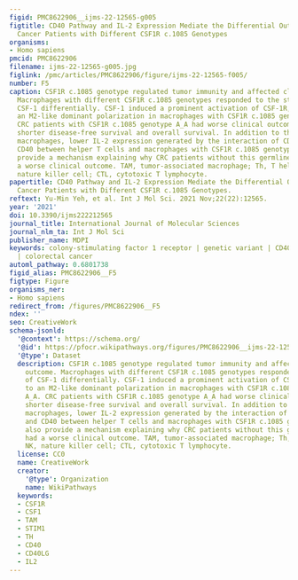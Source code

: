 ```yaml
---
figid: PMC8622906__ijms-22-12565-g005
figtitle: CD40 Pathway and IL-2 Expression Mediate the Differential Outcome of Colorectal
  Cancer Patients with Different CSF1R c.1085 Genotypes
organisms:
- Homo sapiens
pmcid: PMC8622906
filename: ijms-22-12565-g005.jpg
figlink: /pmc/articles/PMC8622906/figure/ijms-22-12565-f005/
number: F5
caption: CSF1R c.1085 genotype regulated tumor immunity and affected clinical outcome.
  Macrophages with different CSF1R c.1085 genotypes responded to the stimulation of
  CSF-1 differentially. CSF-1 induced a prominent activation of CSF-1R, leading to
  an M2-like dominant polarization in macrophages with CSF1R c.1085 genotype A_A.
  CRC patients with CSF1R c.1085 genotype A_A had worse clinical outcome, including
  shorter disease-free survival and overall survival. In addition to the more M2-like
  macrophages, lower IL-2 expression generated by the interaction of CD40 ligand and
  CD40 between helper T cells and macrophages with CSF1R c.1085 genotype A_A also
  provide a mechanism explaining why CRC patients without this germline variant had
  a worse clinical outcome. TAM, tumor-associated macrophage; Th, T helper cell; NK,
  nature killer cell; CTL, cytotoxic T lymphocyte.
papertitle: CD40 Pathway and IL-2 Expression Mediate the Differential Outcome of Colorectal
  Cancer Patients with Different CSF1R c.1085 Genotypes.
reftext: Yu-Min Yeh, et al. Int J Mol Sci. 2021 Nov;22(22):12565.
year: '2021'
doi: 10.3390/ijms222212565
journal_title: International Journal of Molecular Sciences
journal_nlm_ta: Int J Mol Sci
publisher_name: MDPI
keywords: colony-stimulating factor 1 receptor | genetic variant | CD40 | IL-2 expression
  | colorectal cancer
automl_pathway: 0.6801738
figid_alias: PMC8622906__F5
figtype: Figure
organisms_ner:
- Homo sapiens
redirect_from: /figures/PMC8622906__F5
ndex: ''
seo: CreativeWork
schema-jsonld:
  '@context': https://schema.org/
  '@id': https://pfocr.wikipathways.org/figures/PMC8622906__ijms-22-12565-g005.html
  '@type': Dataset
  description: CSF1R c.1085 genotype regulated tumor immunity and affected clinical
    outcome. Macrophages with different CSF1R c.1085 genotypes responded to the stimulation
    of CSF-1 differentially. CSF-1 induced a prominent activation of CSF-1R, leading
    to an M2-like dominant polarization in macrophages with CSF1R c.1085 genotype
    A_A. CRC patients with CSF1R c.1085 genotype A_A had worse clinical outcome, including
    shorter disease-free survival and overall survival. In addition to the more M2-like
    macrophages, lower IL-2 expression generated by the interaction of CD40 ligand
    and CD40 between helper T cells and macrophages with CSF1R c.1085 genotype A_A
    also provide a mechanism explaining why CRC patients without this germline variant
    had a worse clinical outcome. TAM, tumor-associated macrophage; Th, T helper cell;
    NK, nature killer cell; CTL, cytotoxic T lymphocyte.
  license: CC0
  name: CreativeWork
  creator:
    '@type': Organization
    name: WikiPathways
  keywords:
  - CSF1R
  - CSF1
  - TAM
  - STIM1
  - TH
  - CD40
  - CD40LG
  - IL2
---
```

